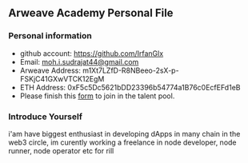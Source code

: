 ## Arweave Academy Personal File

### Personal information

- github account: https://github.com/IrfanGlx
- Email: moh.i.sudrajat44@gmail.com
- Arweave Address: m1Xt7LZfD-R8NBeeo-2sX-p-FSKjC41GXwVTCK12EgM
- ETH Address: 0xF5c5Dc5621bDD23396b54774a1B76c0EcfEFd1eB
- Please finish this [form](https://docs.google.com/forms/d/e/1FAIpQLSfWA5fIIcBgmRppm3jNz5vmf9Mai_QMVil-2pO4r7YKn_Zhtw/viewform?usp=sf_link) to join in the talent pool.

### Introduce Yourself
 i'am have biggest enthusiast in developing dApps in many chain in the web3 circle, im curently working a freelance in node developer, node runner, node operator etc for rill

